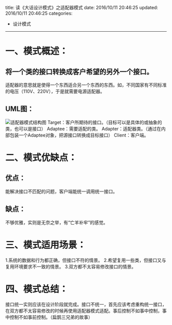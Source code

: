 title: 读《大话设计模式》之适配器模式
date: 2016/10/11 20:46:25
updated: 2016/10/11 20:46:25
categories:
- 设计模式
---
# 一、模式概述：

## 将一个类的接口转换成客户希望的另外一个接口。
适配器的意思就是使得一个东西适合另一个东西的东西。如，不同国家有不同标准的电压（110V、220V），于是就需要电源适配器。

## UML图：

![适配器模式结构图](http://upload-images.jianshu.io/upload_images/3828003-93bbb19697c1ba95.png?imageMogr2/auto-orient/strip%7CimageView2/2/w/1240)
Target：客户所期待的接口。（目标可以是具体的或抽象的类，也可以是接口）
Adaptee：需要适配的类。
Adapter：适配器类。（通过在内部包装一个Adaptee对象，把源接口转换成目标接口）
Client：客户端。

# 二、模式优缺点：

## 优点：
能解决接口不匹配的问题，客户端能统一调用统一接口。

## 缺点：
不够优雅，实则是无奈之举，有“亡羊补牢”的感觉。

# 三、模式适用场景：
1.系统的数据和行为都正确，但接口不符的情景。
2.希望复用一些类，但接口又与复用环境要求不一致的情景。
3.双方都不太容易修改接口的情景。

# 四、模式总结：

接口统一实则应该在设计阶段就完成。接口不统一，首先应该考虑重构统一接口，在双方都不太容易修改的时候再使用适配器模式适配。事后控制不如事中控制，事中控制不如事前控制。（扁鹊三兄弟的故事）